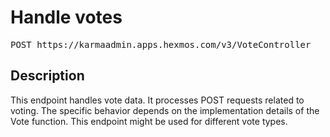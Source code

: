 # Handle votes

<pre id='liveapi-code'>POST https://karmaadmin.apps.hexmos.com/v3/VoteController
</pre>

## Description
This endpoint handles vote data.  It processes POST requests related to voting.  The specific
behavior depends on the implementation details of the Vote function.  This endpoint might be used for different vote types.


